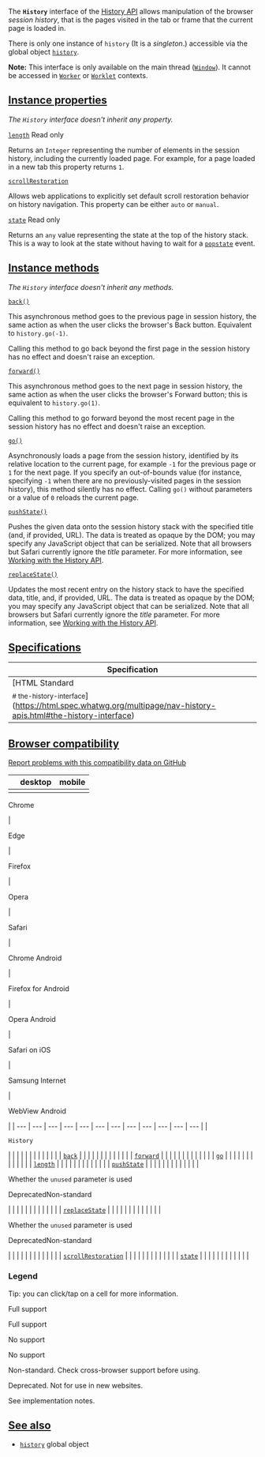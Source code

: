 The **`History`** interface of the [History API](https://developer.mozilla.org/en-US/docs/Web/API/History_API) allows manipulation of the browser _session history_, that is the pages visited in the tab or frame that the current page is loaded in.

There is only one instance of `history` (It is a _singleton_.) accessible via the global object [`history`](https://developer.mozilla.org/en-US/docs/Web/API/Window/history "history").

**Note:** This interface is only available on the main thread ([`Window`](https://developer.mozilla.org/en-US/docs/Web/API/Window)). It cannot be accessed in [`Worker`](https://developer.mozilla.org/en-US/docs/Web/API/Worker) or [`Worklet`](https://developer.mozilla.org/en-US/docs/Web/API/Worklet) contexts.

## [Instance properties](https://developer.mozilla.org/en-US/docs/Web/API/History#instance_properties)

_The `History` interface doesn't inherit any property._

[`length`](https://developer.mozilla.org/en-US/docs/Web/API/History/length "length") Read only

Returns an `Integer` representing the number of elements in the session history, including the currently loaded page. For example, for a page loaded in a new tab this property returns `1`.

[`scrollRestoration`](https://developer.mozilla.org/en-US/docs/Web/API/History/scrollRestoration "scrollRestoration")

Allows web applications to explicitly set default scroll restoration behavior on history navigation. This property can be either `auto` or `manual`.

[`state`](https://developer.mozilla.org/en-US/docs/Web/API/History/state "state") Read only

Returns an `any` value representing the state at the top of the history stack. This is a way to look at the state without having to wait for a [`popstate`](https://developer.mozilla.org/en-US/docs/Web/API/Window/popstate_event "popstate") event.

## [Instance methods](https://developer.mozilla.org/en-US/docs/Web/API/History#instance_methods)

_The `History`_ _interface doesn't inherit any methods._

[`back()`](https://developer.mozilla.org/en-US/docs/Web/API/History/back "back()")

This asynchronous method goes to the previous page in session history, the same action as when the user clicks the browser's Back button. Equivalent to `history.go(-1)`.

Calling this method to go back beyond the first page in the session history has no effect and doesn't raise an exception.

[`forward()`](https://developer.mozilla.org/en-US/docs/Web/API/History/forward "forward()")

This asynchronous method goes to the next page in session history, the same action as when the user clicks the browser's Forward button; this is equivalent to `history.go(1)`.

Calling this method to go forward beyond the most recent page in the session history has no effect and doesn't raise an exception.

[`go()`](https://developer.mozilla.org/en-US/docs/Web/API/History/go "go()")

Asynchronously loads a page from the session history, identified by its relative location to the current page, for example `-1` for the previous page or `1` for the next page. If you specify an out-of-bounds value (for instance, specifying `-1` when there are no previously-visited pages in the session history), this method silently has no effect. Calling `go()` without parameters or a value of `0` reloads the current page.

[`pushState()`](https://developer.mozilla.org/en-US/docs/Web/API/History/pushState "pushState()")

Pushes the given data onto the session history stack with the specified title (and, if provided, URL). The data is treated as opaque by the DOM; you may specify any JavaScript object that can be serialized. Note that all browsers but Safari currently ignore the _title_ parameter. For more information, see [Working with the History API](https://developer.mozilla.org/en-US/docs/Web/API/History_API/Working_with_the_History_API).

[`replaceState()`](https://developer.mozilla.org/en-US/docs/Web/API/History/replaceState "replaceState()")

Updates the most recent entry on the history stack to have the specified data, title, and, if provided, URL. The data is treated as opaque by the DOM; you may specify any JavaScript object that can be serialized. Note that all browsers but Safari currently ignore the _title_ parameter. For more information, see [Working with the History API](https://developer.mozilla.org/en-US/docs/Web/API/History_API/Working_with_the_History_API).

## [Specifications](https://developer.mozilla.org/en-US/docs/Web/API/History#specifications)

| Specification |
| --- |
| [HTML Standard  
<small># the-history-interface</small>](https://html.spec.whatwg.org/multipage/nav-history-apis.html#the-history-interface) |

## [Browser compatibility](https://developer.mozilla.org/en-US/docs/Web/API/History#browser_compatibility)

[Report problems with this compatibility data on GitHub](https://github.com/mdn/browser-compat-data/issues/new?mdn-url=https%3A%2F%2Fdeveloper.mozilla.org%2Fen-US%2Fdocs%2FWeb%2FAPI%2FHistory&metadata=%3C%21--+Do+not+make+changes+below+this+line+--%3E%0A%3Cdetails%3E%0A%3Csummary%3EMDN+page+report+details%3C%2Fsummary%3E%0A%0A*+Query%3A+%60api.History%60%0A*+Report+started%3A+2024-04-23T19%3A14%3A17.476Z%0A%0A%3C%2Fdetails%3E&title=api.History+-+%3CSUMMARIZE+THE+PROBLEM%3E&template=data-problem.yml "Report an issue with this compatibility data")

|  | desktop | mobile |
| --- | --- | --- |
|  | 
Chrome

 | 

Edge

 | 

Firefox

 | 

Opera

 | 

Safari

 | 

Chrome Android

 | 

Firefox for Android

 | 

Opera Android

 | 

Safari on iOS

 | 

Samsung Internet

 | 

WebView Android

 |
| --- | --- | --- | --- | --- | --- | --- | --- | --- | --- | --- | --- |
| 

`History`

 |  |  |  |  |  |  |  |  |  |  |  |
| [`back`](https://developer.mozilla.org/en-US/docs/Web/API/History/back) |  |  |  |  |  |  |  |  |  |  |  |
| [`forward`](https://developer.mozilla.org/en-US/docs/Web/API/History/forward) |  |  |  |  |  |  |  |  |  |  |  |
| [`go`](https://developer.mozilla.org/en-US/docs/Web/API/History/go) |  |  |  |  |  |  |  |  |  |  |  |
| [`length`](https://developer.mozilla.org/en-US/docs/Web/API/History/length) |  |  |  |  |  |  |  |  |  |  |  |
| [`pushState`](https://developer.mozilla.org/en-US/docs/Web/API/History/pushState) |  |  |  |  |  |  |  |  |  |  |  |
| 

Whether the `unused` parameter is used

DeprecatedNon-standard



 |  |  |  |  |  |  |  |  |  |  |  |
| [`replaceState`](https://developer.mozilla.org/en-US/docs/Web/API/History/replaceState) |  |  |  |  |  |  |  |  |  |  |  |
| 

Whether the `unused` parameter is used

DeprecatedNon-standard



 |  |  |  |  |  |  |  |  |  |  |  |
| [`scrollRestoration`](https://developer.mozilla.org/en-US/docs/Web/API/History/scrollRestoration) |  |  |  |  |  |  |  |  |  |  |  |
| [`state`](https://developer.mozilla.org/en-US/docs/Web/API/History/state) |  |  |  |  |  |  |  |  |  |  |  |

### Legend

Tip: you can click/tap on a cell for more information.

Full support

Full support

No support

No support

Non-standard. Check cross-browser support before using.

Deprecated. Not for use in new websites.

See implementation notes.

## [See also](https://developer.mozilla.org/en-US/docs/Web/API/History#see_also)

-   [`history`](https://developer.mozilla.org/en-US/docs/Web/API/Window/history "history") global object